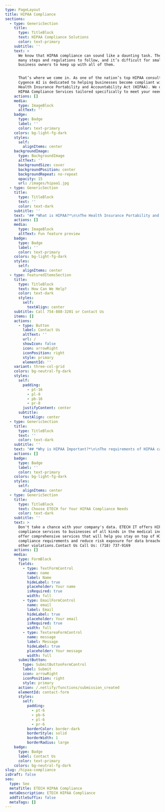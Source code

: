 ```yaml
---
type: PageLayout
title: HIPAA Compliance
sections:
  - type: GenericSection
    title:
      type: TitleBlock
      text: HIPAA Compliance Solutions
      color: text-primary
    subtitle: ''
    text: >
      We know that HIPAA compliance can sound like a daunting task. There are
      many steps and regulations to follow, and it’s difficult for small
      business owners to keep up with all of them.


      That’s where we come in. As one of the nation’s top HIPAA consultants,
      Cygence AI is dedicated to helping businesses become compliant with the
      Health Insurance Portability and Accountability Act (HIPAA). We offer
      HIPAA Compliance Services tailored specifically to meet your needs.
    actions: []
    media:
      type: ImageBlock
      altText: ''
    badge:
      type: Badge
      label: ''
      color: text-primary
    colors: bg-light-fg-dark
    styles:
      self:
        alignItems: center
    backgroundImage:
      type: BackgroundImage
      altText: ''
      backgroundSize: cover
      backgroundPosition: center
      backgroundRepeat: no-repeat
      opacity: 15
      url: /images/hipaa1.jpg
  - type: GenericSection
    title:
      type: TitleBlock
      text: ''
      color: text-dark
    subtitle: ''
    text: "## *What is HIPAA?*\n\nThe Health Insurance Portability and Accountability Act (HIPAA) is a federal law that sets national standards for the protection of electronic health information. The goal of HIPAA is to ensure that patient data is kept confidential and secure. Without HIPAA,\_ many people would not feel comfortable sharing their health information with physicians or other healthcare providers.\n\nHIPAA is split into two sections: Administrative Simplification and the Privacy Rule. The goals of HIPAA are to ensure all individuals receive quality, safe medical care; increase access to insurance for everyone; protect confidentiality in patient records; reduce fraud through better identification methods; and use health information technology to improve healthcare.\n\n## *Why is HIPAA Important?*\n\n![](/images/hipaa-penalties.jpg)\n\nHIPAA compliance is extremely important for two reasons: patient safety and data security. Patient safety is the number one priority of HIPAA. By ensuring that all businesses who deal with protected health information are compliant with HIPAA, we can reduce the risk of data breaches and ensure that patient information remains confidential.\_\n\nData security is also a top priority for HIPAA. By implementing data security measures, we can protect patient information from being accessed or stolen by unauthorized individuals.\n\n\_\n\n#### What can we do?\n\nIf you are a Covered Entity or a Business Associate, ensure that you comply with HIPAA regulations if your organization has access to electronic Protected Health Information (ePHI) by:\n\n*   Helping you create and publish HIPAA Privacy and Security Policy Manual\n\n*   Train your workforce in understanding HIPAA and also the Privacy and Security Policies\n\n*   Conduct the annual Enterprise wide HIPAA Security Risk Assessment\n\n"
    actions: []
    media:
      type: ImageBlock
      altText: Fun feature preview
    badge:
      type: Badge
      label: ''
      color: text-primary
    colors: bg-light-fg-dark
    styles:
      self:
        alignItems: center
  - type: FeaturedItemsSection
    title:
      type: TitleBlock
      text: How Can We Help?
      color: text-dark
      styles:
        self:
          textAlign: center
    subtitle: Call 754-888-3201 or Contact Us
    items: []
    actions:
      - type: Button
        label: Contact Us
        altText: ''
        url: /
        showIcon: false
        icon: arrowRight
        iconPosition: right
        style: primary
        elementId: ''
    variant: three-col-grid
    colors: bg-neutral-fg-dark
    styles:
      self:
        padding:
          - pt-16
          - pl-8
          - pb-16
          - pr-8
        justifyContent: center
      subtitle:
        textAlign: center
  - type: GenericSection
    title:
      type: TitleBlock
      text: ''
      color: text-dark
    subtitle: ''
    text: "## *Why is HIPAA Important?*\n\nThe requirements of HIPAA can be daunting, but our HIPAA Compliance Services will help you every step of the way. The main requirements of HIPAA are as follows:\n\n*   Businesses must implement security measures to protect patient data from being accessed or stolen by unauthorized individuals.\_\n\n*   Businesses must create and enforce policies and procedures for HIPAA compliance.\n\n*   Businesses must train employees on HIPAA policies and procedures.\n\n*   Businesses must maintain a record of all activity related to HIPAA compliance.\n\n*   If you deal with patient information as part of your business, then you are required by law to be compliant with HIPAA. In addition, if your organization subcontracts any work that involves PHI (protected health information), then those companies also need to be HIPAA compliant.\n\n*   Any company that deals with PHI can be audited at any time to ensure they are HIPAA compliant. It is the responsibility of businesses to prove their compliance, not the government’s job.\n\n## *What is HITECH?*\n\nThe Health Information Technology for Economic and Clinical Health Act (HITECH Act) legislation was created in 2009 to stimulate the adoption of electronic health records (EHR) and supporting technology in the United States. It introduced the Meaningful Use program incentivizing healthcare organizations to maintain the Protected Health Information of patients in electronic format, rather than in paper files.\n\n## *How Can ETECH IT Help Me Become HIPAA Compliant?*\n\nETECH IT offers a variety of services to help businesses become HIPAA compliant. We offer a comprehensive suite of services that include:\n\n*   Compliance Assessment\n\n*   Policy and Procedure Development\n\n*   Staff Training\n\n*   Technical Support\n\nWe also offer a variety of other services, such as disaster recovery planning, data security assessment, and cloud services. No matter what your business needs, we can help you become HIPAA compliant.\n"
    actions: []
    badge:
      type: Badge
      label: ''
      color: text-primary
    colors: bg-light-fg-dark
    styles:
      self:
        alignItems: center
  - type: GenericSection
    title:
      type: TitleBlock
      text: Choose ETECH for Your HIPAA Compliance Needs
      color: text-dark
    subtitle: ''
    text: >
      Don't take a chance with your company's data. ETECH IT offers HIPAA
      compliance services to businesses of all kinds in the medical industry. We
      offer comprehensive services that will help you stay on top of HIPAA
      compliance requirements and reduce risk exposure for data breaches or
      other violations.Contact Us Call Us: (718) 737-9169
    actions: []
    media:
      type: FormBlock
      fields:
        - type: TextFormControl
          name: name
          label: Name
          hideLabel: true
          placeholder: Your name
          isRequired: true
          width: full
        - type: EmailFormControl
          name: email
          label: Email
          hideLabel: true
          placeholder: Your email
          isRequired: true
          width: full
        - type: TextareaFormControl
          name: message
          label: Message
          hideLabel: true
          placeholder: Your message
          width: full
      submitButton:
        type: SubmitButtonFormControl
        label: Submit
        icon: arrowRight
        iconPosition: right
        style: primary
      action: /.netlify/functions/submission_created
      elementId: contact-form
      styles:
        self:
          padding:
            - pt-6
            - pb-6
            - pl-6
            - pr-6
          borderColor: border-dark
          borderStyle: solid
          borderWidth: 1
          borderRadius: large
    badge:
      type: Badge
      label: Contact Us
      color: text-primary
    colors: bg-neutral-fg-dark
slug: /hipaa-compliance
isDraft: false
seo:
  type: Seo
  metaTitle: ETECH HIPAA Compliance
  metaDescription: ETECH HIPAA Compliance
  addTitleSuffix: false
  metaTags: []
---
```

